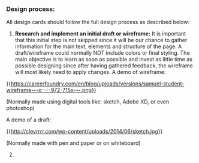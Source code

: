 ### Design process:

All design cards should follow the full design process as described below:

1. **Research and implement an initial draft or wireframe:** It is important that this initial step is not skipped since it will be our chance to gather information for the main text, elements and structure of the page. A draft/wireframe could normally NOT include colors or final styling. The main objective is to learn as soon as possible and invest as little time as possible designing since after having gathered feedback, the wireframe will most likely need to apply changes.
A demo of wireframe:

{{https://careerfoundry.com/en/blog/uploads/versions/samuel-student-wireframe---x----972-715x---.png}}

(Normally made using digital tools like: sketch, Adobe XD, or even photoshop)

A demo of a draft:

{{http://clevrrrr.com/wp-content/uploads/2014/06/sketch.jpg}}

(Normally made with pen and paper or on whiteboard)

2.